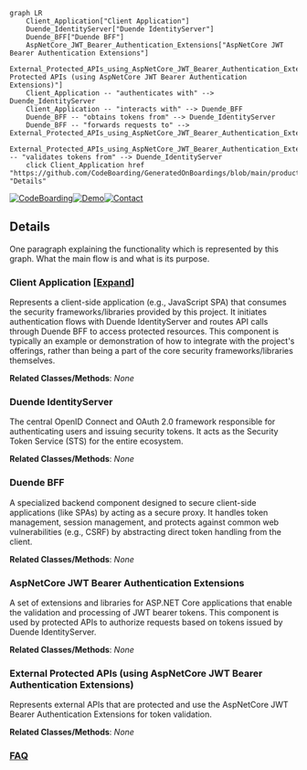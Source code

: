 ```mermaid
graph LR
    Client_Application["Client Application"]
    Duende_IdentityServer["Duende IdentityServer"]
    Duende_BFF["Duende BFF"]
    AspNetCore_JWT_Bearer_Authentication_Extensions["AspNetCore JWT Bearer Authentication Extensions"]
    External_Protected_APIs_using_AspNetCore_JWT_Bearer_Authentication_Extensions_["External Protected APIs (using AspNetCore JWT Bearer Authentication Extensions)"]
    Client_Application -- "authenticates with" --> Duende_IdentityServer
    Client_Application -- "interacts with" --> Duende_BFF
    Duende_BFF -- "obtains tokens from" --> Duende_IdentityServer
    Duende_BFF -- "forwards requests to" --> External_Protected_APIs_using_AspNetCore_JWT_Bearer_Authentication_Extensions_
    External_Protected_APIs_using_AspNetCore_JWT_Bearer_Authentication_Extensions_ -- "validates tokens from" --> Duende_IdentityServer
    click Client_Application href "https://github.com/CodeBoarding/GeneratedOnBoardings/blob/main/products/Client_Application.md" "Details"
```

[![CodeBoarding](https://img.shields.io/badge/Generated%20by-CodeBoarding-9cf?style=flat-square)](https://github.com/CodeBoarding/CodeBoarding)[![Demo](https://img.shields.io/badge/Try%20our-Demo-blue?style=flat-square)](https://www.codeboarding.org/demo)[![Contact](https://img.shields.io/badge/Contact%20us%20-%20contact@codeboarding.org-lightgrey?style=flat-square)](mailto:contact@codeboarding.org)

## Details

One paragraph explaining the functionality which is represented by this graph. What the main flow is and what is its purpose.

### Client Application [[Expand]](./Client_Application.md)
Represents a client-side application (e.g., JavaScript SPA) that consumes the security frameworks/libraries provided by this project. It initiates authentication flows with Duende IdentityServer and routes API calls through Duende BFF to access protected resources. This component is typically an example or demonstration of how to integrate with the project's offerings, rather than being a part of the core security frameworks/libraries themselves.


**Related Classes/Methods**: _None_

### Duende IdentityServer
The central OpenID Connect and OAuth 2.0 framework responsible for authenticating users and issuing security tokens. It acts as the Security Token Service (STS) for the entire ecosystem.


**Related Classes/Methods**: _None_

### Duende BFF
A specialized backend component designed to secure client-side applications (like SPAs) by acting as a secure proxy. It handles token management, session management, and protects against common web vulnerabilities (e.g., CSRF) by abstracting direct token handling from the client.


**Related Classes/Methods**: _None_

### AspNetCore JWT Bearer Authentication Extensions
A set of extensions and libraries for ASP.NET Core applications that enable the validation and processing of JWT bearer tokens. This component is used by protected APIs to authorize requests based on tokens issued by Duende IdentityServer.


**Related Classes/Methods**: _None_

### External Protected APIs (using AspNetCore JWT Bearer Authentication Extensions)
Represents external APIs that are protected and use the AspNetCore JWT Bearer Authentication Extensions for token validation.


**Related Classes/Methods**: _None_



### [FAQ](https://github.com/CodeBoarding/GeneratedOnBoardings/tree/main?tab=readme-ov-file#faq)